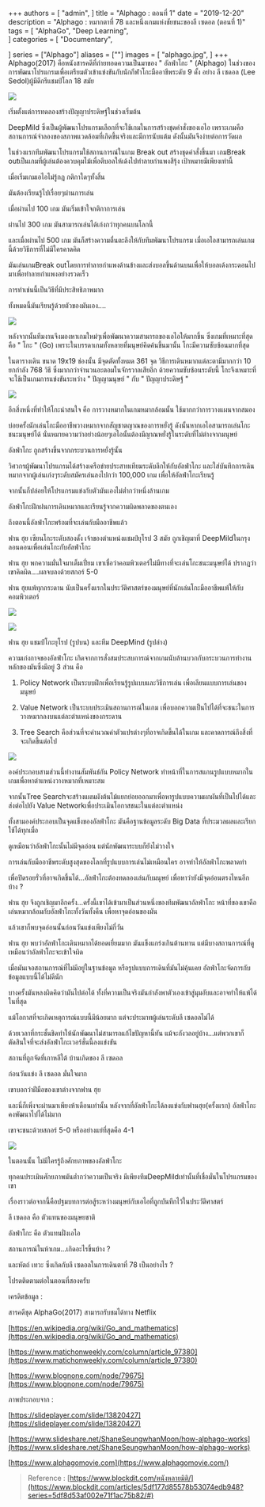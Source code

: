 +++
authors = [
    "admin",
]
title = "Alphago : ตอนที่ 1"
date = "2019-12-20"
description = "Alphago : หมากตาที่ 78 และหนึ่งเกมแห่งชัยชนะของลี เซดอล (ตอนที่ 1)"
tags = [
    "AlphaGo",
    "Deep Learning",    
]
categories = [
    "Documentary",
  
]
series = ["Alphago"]
aliases = [""]
images = [
    "alphago.jpg",
]
+++
Alphago(2017) คือหนังสารคดีที่ถ่ายทอดความเป็นมาของ " อัลฟ่าโกะ " (Alphago) ในช่วงของการพัฒนาโปรแกรมเพื่อเตรียมตัวเข้าแข่งขันกับนักกีฬาโกะมืออาชีพระดับ 9 ดั้ง อย่าง ลี เซดอล (Lee Sedol)ผู้มีดีกรีแชมป์โลก 18 สมัย
<!--more-->
![](https://t1.bdtcdn.net/photos/2019/12/5df174e25578b53074ebde7f_800x0xcover_owL278hq.jpg)

เริ่มตั้งแต่การทดลองสร้างปัญญาประดิษฐ์ในช่วงเริ่มต้น

DeepMild ซึ่งเป็นผู้พัฒนาโปรแกรมเลือกที่จะใช้เกมในการสร้างชุดคำสั่งของเอไอ เพราะเกมคือสถานการณ์จำลองของสภาพแวดล้อมที่เกิดขึ้นจริงและมีการนับแต้ม ดังนั้นมันจึงง่ายต่อการวัดผล

ในช่วงแรกทีมพัฒนาโปรแกรมใช้สถานการณ์ในเกม Break out สร้างชุดคำสั่งขึ้นมา เกมBreak outเป็นเกมที่ผู้เล่นต้องควบคุมไม้เพื่อตีบอลให้เด้งไปทำลายกำแพงสีรุ้ง เป้าหมายมีเพียงเท่านี้

เมื่อเริ่มเกมเอไอไม่รู้กฎ กติกาใดๆทั้งสิ้น

มันต้องเรียนรู้ไปเรื่อยๆผ่านการเล่น

เมื่อผ่านไป 100 เกม มันเริ่มเข้าใจกติกาการเล่น

ผ่านไป 300 เกม มันสามารถเล่นได้เก่งกว่าทุกคนบนโลกนี้

และเมื่อผ่านไป 500 เกม มันก็สร้างความตื่นตะลึงให้กับทีมพัฒนาโปรแกรม เมื่อเอไอสามารถเล่นเกมนี้ด้วยวิธีการที่ไม่มีใครคาดคิด

มันเล่นเกมBreak outโดยการทำลายกำแพงด้านข้างและส่งบอลขึ้นด้านบนเพื่อให้บอลเด้งกระดอนไปมาเพื่อทำลายกำแพงอย่างรวดเร็ว

การทำเช่นนี้เป็นวิธีที่มีประสิทธิภาพมาก

ทั้งหมดนี้มันเรียนรู้ด้วยตัวของมันเอง....

![](https://t1.bdtcdn.net/photos/2019/12/5df1755415bfa13693bd13a8_800x0xcover_wY1pzRF8.jpg)

หลังจากนั้นทีมงานจึงมองหาเกมใหม่ๆเพื่อพัฒนาความสามารถของเอไอให้มากขึ้น ซึ่งเกมที่เหมาะที่สุด คือ " โกะ " (Go) เพราะในบรรดาเกมทั้งหลายที่มนุษย์คิดค้นขึ้นมานั้น โกะมีความซับซ้อนมากที่สุด

ในตารางเดิน ขนาด 19x19 ช่องนั้น มีจุดตัดทั้งหมด 361 จุด วิธีการเดินหมากแต่ละตามีมากกว่า 10 ยกกำลัง 768 วิธี ซึ่งมากกว่าจำนวนอะตอมในจักรวาลเสียอีก ด้วยความซับซ้อนระดับนี้ โกะจึงเหมาะที่จะใช้เป็นเกมการแข่งขันระหว่าง " ปัญญามนุษย์ " กับ " ปัญญาประดิษฐ์ "

![](https://t1.bdtcdn.net/photos/2019/12/5df175885578b53074ec3128_800x0xcover_VqXAK2V-.jpg)

อีกสิ่งหนึ่งที่ทำให้โกะน่าสนใจ คือ การวางหมากในเกมหมากล้อมนั้น ใช้มากกว่าการวางแผนจากสมอง

บ่อยครั้งนักเล่นโกะมืออาชีพวางหมากจากสัญชาตญาณของการหยั่งรู้ ดังนั้นหากเอไอสามารถเล่นโกะชนะมนุษย์ได้ นั่นหมายความว่าอย่างน้อยๆเอไอนั้นต้องมีญาณหยั่งรู้ในระดับที่ไม่ต่างจากมนุษย์

อัลฟ่าโกะ ถูกสร้างขึ้นจากกระบวนการหยั่งรู้นั้น

วิศวกรผู้พัฒนาโปรแกรมได้สร้างเครือข่ายประสาทเทียมระดับลึกให้กับอัลฟ่าโกะ และใส่บันทึกการเดินหมากจากผู้เล่นเก่งๆระดับสมัครเล่นลงไปกว่า 100,000 เกม เพื่อให้อัลฟ่าโกะเรียนรู้

จากนั้นก็ปล่อยให้โปรแกรมแข่งกับตัวมันเองไม่ต่ำกว่าหนึ่งล้านเกม

อัลฟ่าโกะฝึกฝนการเดินหมากและเรียนรู้จากความผิดพลาดของตนเอง

ถึงตอนนี้อัลฟ่าโกะพร้อมที่จะเล่นกับมืออาชีพแล้ว

ฟาน ฮุย เซียนโกะระดับสองดั้ง เจ้าของตำแหน่งแชมป์ยุโรป 3 สมัย ถูกเชิญมาที่ DeepMildในกรุงลอนดอนเพื่อเล่นโกะกับอัลฟ่าโกะ

ฟาน ฮุย พกความมั่นใจมาเต็มเปี่ยม เขาเชื่อว่าคอมพิวเตอร์ไม่มีทางที่จะเล่นโกะชนะมนุษย์ได้ ปรากฎว่าเขาคิดผิด....ผลจบลงด้วยสกอร์ 5-0

ฟาน ฮุยแพ้ทุกกระดาน นับเป็นครั้งแรกในประวัติศาสตร์ของมนุษย์ที่นักเล่นโกะมืออาชีพแพ้ให้กับคอมพิวเตอร์

![](https://t1.bdtcdn.net/photos/2019/12/5df175f815bfa13693bd8083_800x0xcover_NVE9rO59.jpg)

![](https://t1.bdtcdn.net/photos/2019/12/5df175fa15bfa13693bd80ca_800x0xcover_1Ep6VI_V.jpg)

ฟาน ฮุย แชมป์โกะยุโรป (รูปบน) และทีม DeepMind (รูปล่าง)

ความเก่งกาจของอัลฟ่าโกะ เกิดจากการสั่งสมประสบการณ์จากเกมนับล้านบวกกับกระบวนการทำงานหลักของมันซึ่งมีอยู่ 3 ส่วน คือ

1. Policy Network เป็นระบบฝึกเพื่อเรียนรู้รูปแบบและวิธีการเล่น เพื่อเลียนแบบการเล่นของมนุษย์

2. Value Network เป็นระบบประเมินสถานการณ์ในเกม เพื่อบอกความเป็นไปได้ที่จะชนะในการวางหมากลงบนแต่ละตำแหน่งของกระดาน

3. Tree Search คือส่วนที่จะคำนวณค่าตัวแปรต่างๆที่อาจเกิดขึ้นได้ในเกม และคาดการณ์ถึงสิ่งที่จะเกิดขึ้นต่อไป

![](https://t1.bdtcdn.net/photos/2019/12/5df1769915bfa13693bded43_800x0xcover_0oKlYh3j.jpg)

องค์ประกอบสามส่วนนี้ทำงานสัมพันธ์กัน Policy Network ทำหน้าที่ในการสแกนรูปแบบหมากในเกมเพื่อหาตำแหน่งวางหมากที่เหมาะสม

จากนั้นTree Searchจะสร้างแผนผังต้นไม้แยกย่อยออกมาเพื่อหารูปแบบความผกผันที่เป็นไปได้และส่งต่อไปยัง Value Networkเพื่อประเมินโอกาสชนะในแต่ละตำแหน่ง

ทั้งสามองค์ประกอบเป็นจุดแข็งของอัลฟ่าโกะ มันคือฐานข้อมูลระดับ Big Data ที่ประมวลผลและเรียกใช้ได้ทุกเมื่อ

ดูเหมือนว่าอัลฟ่าโกะนั้นไม่มีจุดอ่อน แต่นักพัฒนาระบบก็ยังไม่วางใจ

การเล่นกับมืออาชีพระดับสูงสุดของโลกที่รูปแบบการเล่นไม่เหมือนใคร อาจทำให้อัลฟ่าโกะพลาดท่า

เพื่อปิดรอยรั่วที่อาจเกิดขึ้นได้...อัลฟ่าโกะต้องทดลองเล่นกับมนุษย์ เพื่อหาว่ายังมีจุดอ่อนตรงไหนอีกบ้าง ?

ฟาน ฮุย จึงถูกเชิญมาอีกครั้ง...ครั้งนี้เขาได้เข้ามาเป็นส่วนหนึ่งของทีมพัฒนาอัลฟ่าโกะ หน้าที่ของเขาคือ เล่นหมากล้อมกับอัลฟ่าโกะทั้งวันทั้งคืน เพื่อหาจุดอ่อนของมัน

แล้วเขาก็พบจุดอ่อนนั้นก่อนวันแข่งเพียงไม่กี่วัน

ฟาน ฮุย พบว่าอัลฟ่าโกะเดินหมากได้ยอดเยี่ยมมาก มันแข็งแกร่งเกินต้านทาน แต่มีบางสถานการณ์ที่ดูเหมือนว่าอัลฟ่าโกะจะเข้าใจผิด

เมื่อมันเจอสถานการณ์ที่ไม่มีอยู่ในฐานข้อมูล หรือรูปแบบการเดินที่มันไม่คุ้นเคย อัลฟ่าโกะจัดการกับข้อมูลแบบนี้ได้ไม่ดีนัก

บางครั้งมันหลงผิดคิดว่ามันไปต่อได้ ทั้งที่ความเป็นจริงมันกำลังพาตัวเองเข้าสู่มุมอับและอาจทำให้แพ้ได้ในที่สุด

แม้โอกาสที่จะเกิดเหตุการณ์แบบนี้มีน้อยมาก แต่จะประมาทผู้เล่นระดับลี เซดอลไม่ได้

ด้วยเวลาที่กระชั้นชิดทำให้นักพัฒนาไม่สามารถแก้ไขปัญหานี้ทัน แม้จะกังวลอยู่บ้าง...แต่พวกเขาก็ตัดสินใจที่จะส่งอัลฟ่าโกะเวอร์ชั่นนี้ลงแข่งขัน

สถานที่ถูกจัดที่เกาหลีใต้ บ้านเกิดของ ลี เซดอล

ก่อนวันแข่ง ลี เซดอล มั่นใจมาก

เขาบอกว่าฝีมือของเขาต่างจากฟาน ฮุย

และนี่ก็เพิ่งจะผ่านมาเพียงห้าเดือนเท่านั้น หลังจากที่อัลฟ่าโกะได้ลงแข่งกับฟานฮุย(ครั้งแรก) อัลฟ่าโกะคงพัฒนาไปได้ไม่มาก

เขาจะชนะด้วยสกอร์ 5-0 หรืออย่างแย่ที่สุดคือ 4-1

![](https://t1.bdtcdn.net/photos/2019/12/5df177175578b53074ed337c_800x0xcover_5knmex8i.jpg)

ในตอนนั้น ไม่มีใครรู้ถึงศักยภาพของอัลฟ่าโกะ

ทุกคนประเมินศักยภาพมันต่ำกว่าความเป็นจริง มีเพียงทีมDeepMildเท่านั้นที่เชื่อมั่นในโปรแกรมของเขา

เรื่องราวต่อจากนี้คือปฐมบทการต่อสู้ระหว่างมนุษย์กับเอไอที่ถูกบันทึกไว้ในประวัติศาสตร์

ลี เซดอล คือ ตัวแทนของมนุษยชาติ

อัลฟ่าโกะ คือ ตัวแทนฝั่งเอไอ

สถานการณ์ในห้าเกม...เกิดอะไรขึ้นบ้าง ?

และหัตถ์ เทวะ ซึ่งเกิดกับลี เซดอลในการเดินตาที่ 78 เป็นอย่างไร ?

โปรดติดตามต่อในตอนที่สองครับ

เครดิตข้อมูล :

สารคดีชุด AlphaGo(2017) สามารถรับชมได้ทาง Netflix

[https://en.wikipedia.org/wiki/Go_and_mathematics](https://en.wikipedia.org/wiki/Go_and_mathematics)

[https://www.matichonweekly.com/column/article_97380](https://www.matichonweekly.com/column/article_97380)

[https://www.blognone.com/node/79675](https://www.blognone.com/node/79675)

ภาพประกอบจาก :

[https://slideplayer.com/slide/13820427](https://slideplayer.com/slide/13820427)

[https://www.slideshare.net/ShaneSeungwhanMoon/how-alphago-works](https://www.slideshare.net/ShaneSeungwhanMoon/how-alphago-works)

[https://www.alphagomovie.com](https://www.alphagomovie.com/)

> Reference : [https://www.blockdit.com/หนังหลายมิติ/](https://www.blockdit.com/articles/5df177d85578b53074edb948?series=5df8d53af002e71f1ac75b82/#)